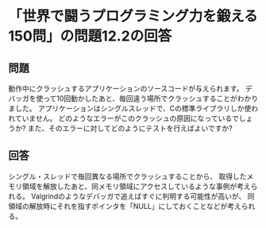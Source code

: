 # 「世界で闘うプログラミング力を鍛える150問」の問題12.2の回答

## 問題

動作中にクラッシュするアプリケーションのソースコードが与えられます。
デバッガを使って10回動かしたあと、毎回違う場所でクラッシュすることがわかりました。
アプリケーションはシングルスレッドで、Cの標準ライブラリしか使われていません。
どのようなエラーがこのクラッシュの原因になっているでしょうか?
また、そのエラーに対してどのようにテストを行えばよいですか?

## 回答

シングル・スレッドで毎回異なる場所でクラッシュすることから、
取得したメモリ領域を解放したあと、同メモリ領域にアクセスしているような事例が考えられる。
Valgrindのようなデバッガで追えばすぐに判明する可能性が高いが、
同領域の解放時にそれを指すポインタを「NULL」にしておくことなどが考えられる。
